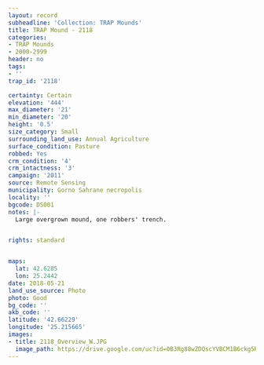 ```yaml
---
layout: record
subheadline: 'Collection: TRAP Mounds'
title: TRAP Mound - 2118
categories:
- TRAP Mounds
- 2000-2999
header: no
tags:
- ''
trap_id: '2118'

certainty: Certain
elevation: '444'
max_diameter: '21'
min_diameter: '20'
height: '0.5'
size_category: Small
surrounding_land_use: Annual Agriculture
surface_condition: Pasture
robbed: Yes
crm_condition: '4'
crm_intactness: '3'
campaign: '2011'
source: Remote Sensing
municipality: Gorno Sahrane necropolis
locality: ''
bgcode: DS001
notes: |-
  Large overgrown mound, one robbers' trench.


rights: standard


maps:
  lat: 42.6285
  lon: 25.2442
date: 2018-05-21
land_use_source: Photo
photo: Good
bg_code: ''
akb_code: ''
latitude: '42.66229'
longitude: '25.215665'
images:
- title: 2118_Overview_W.JPG
  image_path: https://drive.google.com/uc?id=0B3Rg88wZDQscYVBCM1B6ckg5RHM
---
```

